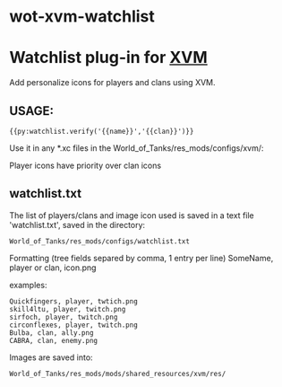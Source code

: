 # wot-xvm-watchlist

# Watchlist plug-in for [XVM](http://www.modxvm.com/en/)

Add personalize icons for players and clans using XVM.

## USAGE:
```
{{py:watchlist.verify('{{name}}','{{clan}}')}}
```

Use it in any *.xc files in the World_of_Tanks/res_mods/configs/xvm/:

Player icons have priority over clan icons

## watchlist.txt

The list of players/clans and image icon used is saved in a text file 'watchlist.txt', saved in the directory:

```
World_of_Tanks/res_mods/configs/watchlist.txt
```

Formatting (tree fields separed by comma, 1 entry per line)
SomeName, player or clan, icon.png

examples:
```
Quickfingers, player, twtich.png
skill4ltu, player, twitch.png
sirfoch, player, twitch.png
circonflexes, player, twitch.png
Bulba, clan, ally.png
CABRA, clan, enemy.png
```

Images are saved into:
```
World_of_Tanks/res_mods/mods/shared_resources/xvm/res/
```

